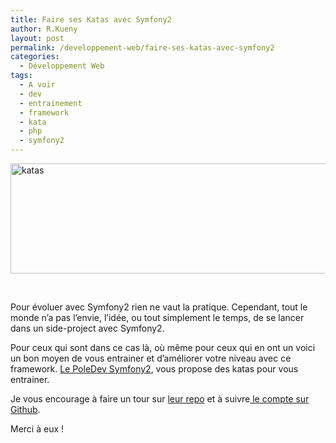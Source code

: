 ```yaml
---
title: Faire ses Katas avec Symfony2
author: R.Kueny
layout: post
permalink: /developpement-web/faire-ses-katas-avec-symfony2
categories:
  - Développement Web
tags:
  - A voir
  - dev
  - entrainement
  - framework
  - kata
  - php
  - symfony2
---
```

<a href="http://rkueny.fr/wp-content/uploads/2014/11/katas.gif" rel="lightbox[2144]"><img class="aligncenter size-full wp-image-2145" src="http://rkueny.fr/wp-content/uploads/2014/11/katas.gif" alt="katas" width="519" height="176" /></a>

&nbsp;

Pour évoluer avec Symfony2 rien ne vaut la pratique. Cependant, tout le monde n&rsquo;a pas l&rsquo;envie, l&rsquo;idée, ou tout simplement le temps, de se lancer dans un side-project avec Symfony2.

Pour ceux qui sont dans ce cas là, où même pour ceux qui en ont un voici un bon moyen de vous entrainer et d&rsquo;améliorer votre niveau avec ce framework. <a title="PoleDev Symfony2 - Github" href="https://github.com/poledev" target="_blank">Le PoleDev Symfony2</a>, vous propose des katas pour vous entrainer.

Je vous encourage à faire un tour sur <a title="PoleDev Katas Symfony2 - Github" href="https://github.com/poledev/Katas" target="_blank">leur repo</a> et à suivre<a title="PoleDev Symfony2 - Github" href="https://github.com/poledev" target="_blank"> le compte sur Github</a>.

Merci à eux !